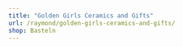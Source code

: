 ```yaml
---
title: "Golden Girls Ceramics and Gifts"
url: /raymond/golden-girls-ceramics-and-gifts/
shop: Basteln
---
```

